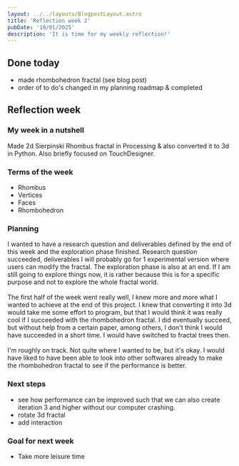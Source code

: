```yaml
---
layout: ../../layouts/BlogpostLayout.astro
title: 'Reflection week 2'
pubDate: '19/01/2025'
description: 'It is time for my weekly reflection!'
---
```

## Done today
- made rhombohedron fractal (see blog post)
- order of to do's changed in my planning roadmap & completed
## Reflection week
### My week in a nutshell
Made 2d Sierpinski Rhombus fractal in Processing & also converted it to 3d in Python.
Also briefly focused on TouchDesigner.
### Terms of the week
- Rhombus
- Vertices
- Faces
- Rhombohedron
### Planning
I wanted to have a research question and deliverables defined by the end of this week and the exploration phase finished. Research question succeeded, deliverables I will probably go for 1 experimental version where users can modify the fractal. The exploration phase is also at an end. If I am still going to explore things now, it is rather because this is for a specific purpose and not to explore the whole fractal world. 
\
\
The first half of the week went really well, I knew more and more what I wanted to achieve at the end of this project. I knew that converting it into 3d would take me some effort to program, but that I would think it was really cool if I succeeded with the rhombohedron fractal. I did eventually succeed, but without help from a certain paper, among others, I don't think I would have succeeded in a short time. I would have switched to fractal trees then. 
\
\
I'm roughly on track. Not quite where I wanted to be, but it's okay. I would have liked to have been able to look into other softwares already to make the rhombohedron fractal to see if the performance is better.
### Next steps
- see how performance can be improved such that we can also create iteration 3 and higher without our computer crashing.
- rotate 3d fractal
- add interaction

### Goal for next week
- Take more leisure time